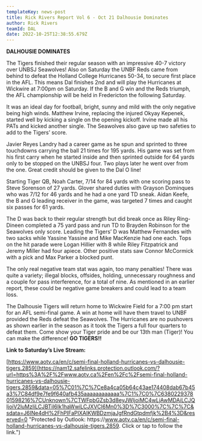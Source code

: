 ```yaml
---
templateKey: news-post
title: Rick Rivers Report Vol 6 - Oct 21 Dalhousie Dominates
author: Rick Rivers
teamId: DAL
date: 2022-10-25T12:38:55.679Z
---
```

<!--StartFragment-->

**DALHOUSIE DOMINATES**



The Tigers finished their regular season with an impressive 40-7 victory over UNBSJ Seawolves! Also on Saturday the UNBF Reds came from behind to defeat the Holland College Hurricanes 50-34, to secure first place in the AFL. This means Dal finishes 2nd and will play the Hurricanes at Wickwire at 7:00pm on Saturday. If the B and G win and the Reds triumph, the AFL championship will be held in Fredericton the following Saturday.



It was an ideal day for football, bright, sunny and mild with the only negative being high winds. Matthew Irvine, replacing the injured Okyay Kepenek, started well by kicking a single on the opening kickoff. Irvine made all his PATs and kicked another single. The Seawolves also gave up two safeties to add to the Tigers’ score.



Javier Reyes Landry had a career game as he spun and sprinted to three touchdowns carrying the ball 21 times for 195 yards. His game was set from his first carry when he started inside and then sprinted outside for 64 yards only to be stopped on the UNBSJ four. Two plays later he went over from the one. Great credit should be given to the Dal O line!



Starting Tiger QB, Noah Carter, 7/14 for 84 yards with one scoring pass to Steve Sorenson of 27 yards. Glover shared duties with Grayson Dominques who was 7/12 for 46 yards and he had a one yard TD sneak. Aidan Keefe, the B and G leading receiver in the game, was targeted 7 times and caught six passes for 61 yards.



The D was back to their regular strength but did break once as Riley Ring-Dineen completed a 75 yard pass and run TD to Brayden Robinson for the Seawolves only score. Leading the Tigers’ D was Matthew Fernandes with two sacks while Yassine Yassine and Mike MacKenzie had one each. Tops on the hit parade were Logan Hillier with 8 while Riley Fitzpatrick and Jeremy Miller had four apiece. Other positive stats saw Connor McCormick with a pick and Max Parker a blocked punt.



The only real negative team stat was again, too many penalties! There was quite a variety; illegal blocks, offsides, holding, unnecessary roughness and a couple for pass interference, for a total of nine. As mentioned in an earlier report, these could be negative game breakers and could lead to a team loss.



The Dalhousie Tigers will return home to Wickwire Field for a 7:00 pm start for an AFL semi-final game. A win at home will have them travel to UNBF provided the Reds defeat the Seawolves. The Hurricanes are no pushovers as shown earlier in the season as it took the Tigers a full four quarters to defeat them. Come show your Tiger pride and be our 13th man (Tiger)! You can make the difference! **GO TIGERS!!**



**Link to Saturday’s Live Stream:**

[https://www.aotv.ca/en/c/semi-final-holland-hurricanes-vs-dalhousie-tigers.2859](https://nam12.safelinks.protection.outlook.com/?url=https%3A%2F%2Fwww.aotv.ca%2Fen%2Fc%2Fsemi-final-holland-hurricanes-vs-dalhousie-tigers.2859&data=05%7C01%7C%7Ce8a4ca05b64c43ae174408dab67b45a3%7C84df9e7fe9f640afb435aaaaaaaaaaaa%7C1%7C0%7C638022937801598216%7CUnknown%7CTWFpbGZsb3d8eyJWIjoiMC4wLjAwMDAiLCJQIjoiV2luMzIiLCJBTiI6Ik1haWwiLCJXVCI6Mn0%3D%7C3000%7C%7C%7C&sdata=J6INe4dH%2FhPIFaPIXAIKWBDzmjaJgfRndGtpdmfjk%2B4%3D&reserved=0 "Protected by Outlook: https\://www.aotv.ca/en/c/semi-final-holland-hurricanes-vs-dalhousie-tigers.2859. Click or tap to follow the link.")

<!--EndFragment-->